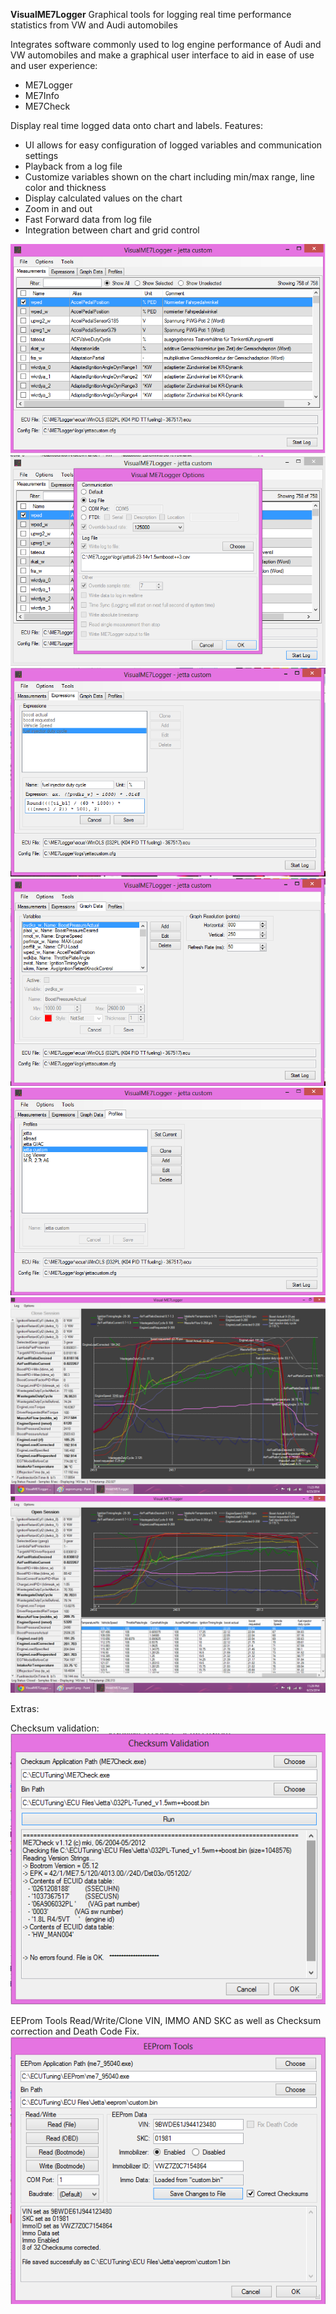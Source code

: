 **VisualME7Logger**
Graphical tools for logging real time performance statistics from VW and Audi automobiles

Integrates software commonly used to log engine performance of Audi and VW automobiles and make a graphical user interface to aid in ease of use and user experience:
* ME7Logger
* ME7Info
* ME7Check

Display real time logged data onto chart and labels. 
Features:
*  UI allows for easy configuration of logged variables and communication settings
*  Playback from a log file
*  Customize variables shown on the chart including min/max range, line color and thickness
*  Display calculated values on the chart
*  Zoom in and out
*  Fast Forward data from log file
*  Integration between chart and grid control

![](Home_measurements.png)
![](Home_options.png)
![](Home_expressions.png)
![](Home_graphdata.png)
![](Home_profiles.png)
![](Home_graph1.png)
![](Home_graph2.png)


Extras:

Checksum validation:
![](Home_checksum.png)

EEProm Tools
Read/Write/Clone VIN, IMMO AND SKC as well as Checksum correction and Death Code Fix.
![](Home_eeprom.png)